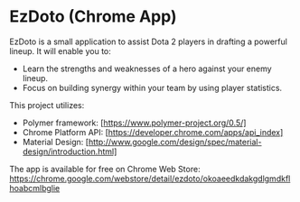 # EzDoto (Chrome App)
EzDoto is a small application to assist Dota 2 players in drafting a powerful lineup. It will enable you to:
* Learn the strengths and weaknesses of a hero against your enemy lineup.
* Focus on building synergy within your team by using player statistics.

This project utilizes:
* Polymer framework: [https://www.polymer-project.org/0.5/]
* Chrome Platform API: [https://developer.chrome.com/apps/api_index]
* Material Design: [http://www.google.com/design/spec/material-design/introduction.html]

The app is available for free on Chrome Web Store: https://chrome.google.com/webstore/detail/ezdoto/okoaeedkdakgdlgmdkflhoabcmlbglie

